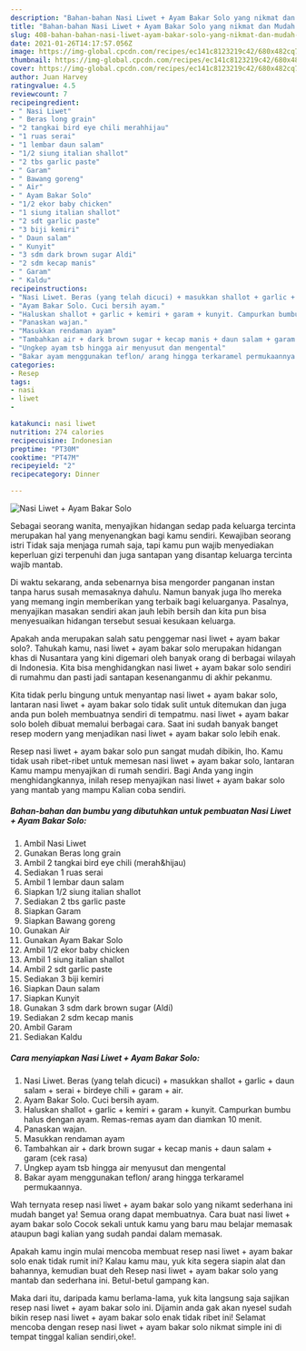 ```yaml
---
description: "Bahan-bahan Nasi Liwet + Ayam Bakar Solo yang nikmat dan Mudah Dibuat"
title: "Bahan-bahan Nasi Liwet + Ayam Bakar Solo yang nikmat dan Mudah Dibuat"
slug: 408-bahan-bahan-nasi-liwet-ayam-bakar-solo-yang-nikmat-dan-mudah-dibuat
date: 2021-01-26T14:17:57.056Z
image: https://img-global.cpcdn.com/recipes/ec141c8123219c42/680x482cq70/nasi-liwet-ayam-bakar-solo-foto-resep-utama.jpg
thumbnail: https://img-global.cpcdn.com/recipes/ec141c8123219c42/680x482cq70/nasi-liwet-ayam-bakar-solo-foto-resep-utama.jpg
cover: https://img-global.cpcdn.com/recipes/ec141c8123219c42/680x482cq70/nasi-liwet-ayam-bakar-solo-foto-resep-utama.jpg
author: Juan Harvey
ratingvalue: 4.5
reviewcount: 7
recipeingredient:
- " Nasi Liwet"
- " Beras long grain"
- "2 tangkai bird eye chili merahhijau"
- "1 ruas serai"
- "1 lembar daun salam"
- "1/2 siung italian shallot"
- "2 tbs garlic paste"
- " Garam"
- " Bawang goreng"
- " Air"
- " Ayam Bakar Solo"
- "1/2 ekor baby chicken"
- "1 siung italian shallot"
- "2 sdt garlic paste"
- "3 biji kemiri"
- " Daun salam"
- " Kunyit"
- "3 sdm dark brown sugar Aldi"
- "2 sdm kecap manis"
- " Garam"
- " Kaldu"
recipeinstructions:
- "Nasi Liwet. Beras (yang telah dicuci) + masukkan shallot + garlic + daun salam + serai + birdeye chili + garam + air."
- "Ayam Bakar Solo. Cuci bersih ayam."
- "Haluskan shallot + garlic + kemiri + garam + kunyit. Campurkan bumbu halus dengan ayam. Remas-remas ayam dan diamkan 10 menit."
- "Panaskan wajan."
- "Masukkan rendaman ayam"
- "Tambahkan air + dark brown sugar + kecap manis + daun salam + garam (cek rasa)"
- "Ungkep ayam tsb hingga air menyusut dan mengental"
- "Bakar ayam menggunakan teflon/ arang hingga terkaramel permukaannya."
categories:
- Resep
tags:
- nasi
- liwet
- 

katakunci: nasi liwet  
nutrition: 274 calories
recipecuisine: Indonesian
preptime: "PT30M"
cooktime: "PT47M"
recipeyield: "2"
recipecategory: Dinner

---
```



![Nasi Liwet + Ayam Bakar Solo](https://img-global.cpcdn.com/recipes/ec141c8123219c42/680x482cq70/nasi-liwet-ayam-bakar-solo-foto-resep-utama.jpg)

Sebagai seorang wanita, menyajikan hidangan sedap pada keluarga tercinta merupakan hal yang menyenangkan bagi kamu sendiri. Kewajiban seorang istri Tidak saja menjaga rumah saja, tapi kamu pun wajib menyediakan keperluan gizi terpenuhi dan juga santapan yang disantap keluarga tercinta wajib mantab.

Di waktu  sekarang, anda sebenarnya bisa mengorder panganan instan tanpa harus susah memasaknya dahulu. Namun banyak juga lho mereka yang memang ingin memberikan yang terbaik bagi keluarganya. Pasalnya, menyajikan masakan sendiri akan jauh lebih bersih dan kita pun bisa menyesuaikan hidangan tersebut sesuai kesukaan keluarga. 



Apakah anda merupakan salah satu penggemar nasi liwet + ayam bakar solo?. Tahukah kamu, nasi liwet + ayam bakar solo merupakan hidangan khas di Nusantara yang kini digemari oleh banyak orang di berbagai wilayah di Indonesia. Kita bisa menghidangkan nasi liwet + ayam bakar solo sendiri di rumahmu dan pasti jadi santapan kesenanganmu di akhir pekanmu.

Kita tidak perlu bingung untuk menyantap nasi liwet + ayam bakar solo, lantaran nasi liwet + ayam bakar solo tidak sulit untuk ditemukan dan juga anda pun boleh membuatnya sendiri di tempatmu. nasi liwet + ayam bakar solo boleh dibuat memalui berbagai cara. Saat ini sudah banyak banget resep modern yang menjadikan nasi liwet + ayam bakar solo lebih enak.

Resep nasi liwet + ayam bakar solo pun sangat mudah dibikin, lho. Kamu tidak usah ribet-ribet untuk memesan nasi liwet + ayam bakar solo, lantaran Kamu mampu menyajikan di rumah sendiri. Bagi Anda yang ingin menghidangkannya, inilah resep menyajikan nasi liwet + ayam bakar solo yang mantab yang mampu Kalian coba sendiri.

<!--inarticleads1-->

##### Bahan-bahan dan bumbu yang dibutuhkan untuk pembuatan Nasi Liwet + Ayam Bakar Solo:

1. Ambil  Nasi Liwet
1. Gunakan  Beras long grain
1. Ambil 2 tangkai bird eye chili (merah&amp;hijau)
1. Sediakan 1 ruas serai
1. Ambil 1 lembar daun salam
1. Siapkan 1/2 siung italian shallot
1. Sediakan 2 tbs garlic paste
1. Siapkan  Garam
1. Siapkan  Bawang goreng
1. Gunakan  Air
1. Gunakan  Ayam Bakar Solo
1. Ambil 1/2 ekor baby chicken
1. Ambil 1 siung italian shallot
1. Ambil 2 sdt garlic paste
1. Sediakan 3 biji kemiri
1. Siapkan  Daun salam
1. Siapkan  Kunyit
1. Gunakan 3 sdm dark brown sugar (Aldi)
1. Sediakan 2 sdm kecap manis
1. Ambil  Garam
1. Sediakan  Kaldu




<!--inarticleads2-->

##### Cara menyiapkan Nasi Liwet + Ayam Bakar Solo:

1. Nasi Liwet. Beras (yang telah dicuci) + masukkan shallot + garlic + daun salam + serai + birdeye chili + garam + air.
1. Ayam Bakar Solo. Cuci bersih ayam.
1. Haluskan shallot + garlic + kemiri + garam + kunyit. Campurkan bumbu halus dengan ayam. Remas-remas ayam dan diamkan 10 menit.
1. Panaskan wajan.
1. Masukkan rendaman ayam
1. Tambahkan air + dark brown sugar + kecap manis + daun salam + garam (cek rasa)
1. Ungkep ayam tsb hingga air menyusut dan mengental
1. Bakar ayam menggunakan teflon/ arang hingga terkaramel permukaannya.




Wah ternyata resep nasi liwet + ayam bakar solo yang nikamt sederhana ini mudah banget ya! Semua orang dapat membuatnya. Cara buat nasi liwet + ayam bakar solo Cocok sekali untuk kamu yang baru mau belajar memasak ataupun bagi kalian yang sudah pandai dalam memasak.

Apakah kamu ingin mulai mencoba membuat resep nasi liwet + ayam bakar solo enak tidak rumit ini? Kalau kamu mau, yuk kita segera siapin alat dan bahannya, kemudian buat deh Resep nasi liwet + ayam bakar solo yang mantab dan sederhana ini. Betul-betul gampang kan. 

Maka dari itu, daripada kamu berlama-lama, yuk kita langsung saja sajikan resep nasi liwet + ayam bakar solo ini. Dijamin anda gak akan nyesel sudah bikin resep nasi liwet + ayam bakar solo enak tidak ribet ini! Selamat mencoba dengan resep nasi liwet + ayam bakar solo nikmat simple ini di tempat tinggal kalian sendiri,oke!.

